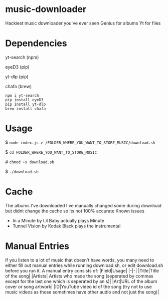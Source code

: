 # music-downloader
Hackiest music downloader you've ever seen
Genius for albums
Yt for files

# Dependencies
yt-search (npm)

eyeD3 (pip)

yt-dlp (pip)

chafa (brew)

```
npm i yt-search
pip install eyeD3
pip install yt-dlp
brew install chafa
```

# Usage

$ `node index.js > /FOLDER_WHERE_YOU_WANT_TO_STORE_MUSIC/download.sh`

$ `cd FOLDER_WHERE_YOU_WANT_TO_STORE_MUSIC`

\# `chmod +x download.sh`

$ `./download.sh`

# Cache

The albums I've downloaded
I've manually changed some during download but didnt change the cache so its not 100% accurate
Known issues
- In a Minute by Lil Baby actually plays Minute
- Tunnel Vision by Kodak Black plays the instrumental

# Manual Entries

If you listen to a lot of music that doesn't have words, you many need to either fill out manual entries while running download.sh, or edit download.sh before you run it. A manual entry consists of:
|Field|Usage|
|-|-|
|Title|Title of the song|
|Artists| Artists who made the song (seperated by commas except for the last one which is seperated by an `&`)|
|Art|URL of the album cover or song artwork|
|ID|YouTube video id of the song (try not to use music videos as those sometimes have other audio and not just the song)|

